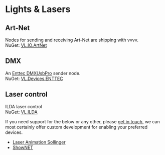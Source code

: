 # Lights & Lasers

## Art-Net
Nodes for sending and receiving Art-Net are shipping with vvvv.  
NuGet: [VL.IO.ArtNet](https://www.nuget.org/packages/VL.IO.ArtNet)

## DMX
An [Enttec DMXUsbPro](https://www.enttec.co.uk/en/product/controls/dmx-usb-interfaces/dmx-usb-interface/) sender node.  
NuGet: [VL.Devices.ENTTEC](https://www.nuget.org/packages/VL.Devices.ENTTEC)

## Laser control
ILDA laser control  
NuGet: [VL.ILDA](https://www.nuget.org/packages/VL.ILDA)

If you need support for the below or any other, please [get in touch](mailto:devvvvs@vvvv.org), we can most certainly offer custom development for enabling your preferred devices. 
* [Laser Animation Sollinger](https://laseranimation.com/)
* [ShowNET](https://www.laserworld.com/de/shownet-kompatibel.html)